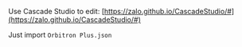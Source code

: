 Use Cascade Studio to edit: [https://zalo.github.io/CascadeStudio/#](https://zalo.github.io/CascadeStudio/#)

Just import `Orbitron Plus.json`